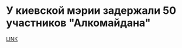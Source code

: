 # У киевской мэрии задержали 50 участников "Алкомайдана"



[LINK](https://varlamov.ru/1658626.html)